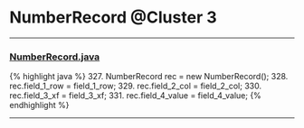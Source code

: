 # NumberRecord @Cluster 3

***

### [NumberRecord.java](https://searchcode.com/codesearch/view/15642464/)
{% highlight java %}
327. NumberRecord rec = new NumberRecord();
328. rec.field_1_row = field_1_row;
329. rec.field_2_col = field_2_col;
330. rec.field_3_xf = field_3_xf;
331. rec.field_4_value = field_4_value;
{% endhighlight %}

***

